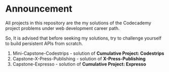 # Announcement

All projects in this repository are the my solutions of the Codecademy project problems under web development career path.

So, It is advised that before seeking my solutions, try to challenge yourself to build persistent APIs from scratch.

1. Mini-Capstone-Codestrips - solution of **Cumulative Project: Codestrips**
2. Capstone-X-Press-Publishing - solution of **X-Press-Publishing**
3. Capstone-Expresso - solution of **Cumulative Project: Expresso**
